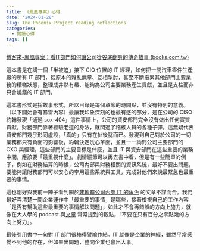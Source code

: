 ```yaml
---
title: 《鳳凰專案》心得
date: '2024-01-28'
slug: The Phoenix Project reading reflections
categories:
  - 閱讀心得
tags: []
---
```

[博客來-鳳凰專案：看IT部門如何讓公司從谷底翻身的傳奇故事 (books.com.tw)](https://www.books.com.tw/products/0010765203)

這本書是在講一個「半被迫」接下 CIO 位置的 IT 經理，如何把一間汽車零件生產廠的所有 IT 部門，從原本的雜亂無章、互相掣肘，甚至不斷拖累其他部門主要業務的糟糕狀態，整理成井然有趣、能夠為公司主要業務產生貢獻，並且是支柱而非只會燒錢的 IT 部門。

這本書形式是採故事形式，所以目錄是每個章節的時間點，並沒有特別的意義。（以下開始會有暴雷內容）最讓我印象深刻的也最有感的部分，是在公司的 CISO 約翰發現「通過 sox-404」這件事情上，公司的資安部門完全沒有做出任何實質貢獻，財務部門靠著經驗老道的身法，就閃過了稽核人員的各種子彈。這無疑代表資安部門幾乎形同虛設，「真的」只有在扯後腿而已。發現到自己對於公司的一切業務都只有負面的影響後，約翰決定洗心革面，並且一一詢問公司主要部門的 CXO 與經理，這些部門的主要目標是什麼，並且 IT 與資安部門在這些重要的業務中間，應該要「最重視什麼」。劇情細節可以再去書中看，但是有一些簡單的例子，例如在財務結算的時候，公司內部與財務相關的資訊系統，最好不要出問題，要能夠讓財務部門可以安心的李用這些系統與工具，完成對他們來說最緊急也最重要的事情。

這也剛好與我前一陣子看到關於[非軟體公司內部 IT 的角色](https://www.facebook.com/100002033814907/posts/6878062128938179) 的文章不謀而合。我們最好弄清楚一間企業運作中「最重要的事情」是哪些，接著檢視自己的工作內容「是否有幫助這些最重要的事情解決問題」，如此才不會再錯誤的方向上施力，就像在大人學的 podcast 與[文章](https://www.darencademy.com/article/view/id/16965) 常常提到的觀點，「不要在只有百分之零點幾的方向上努力」。

最後引用書中一句對 IT 部門很棒得譬喻作結。IT 就像是企業的神經，雖然平常感覺不到他的存在，但如果出問題，整間企業也會出大事。